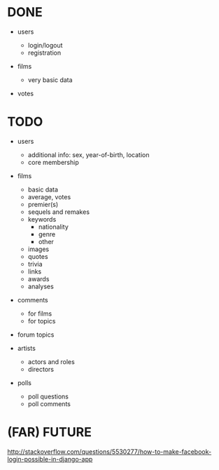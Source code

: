 # DONE

- users
    - login/logout
    - registration

- films
    - very basic data

- votes


# TODO

- users
    - additional info: sex, year-of-birth, location
    - core membership

- films
    - basic data
    - average, votes
    - premier(s)
    - sequels and remakes
    - keywords
        - nationality
        - genre
        - other
    - images
    - quotes
    - trivia
    - links
    - awards
    - analyses

- comments
    - for films
    - for topics

- forum topics

- artists
    - actors and roles
    - directors

- polls
    - poll questions
    - poll comments


# (FAR) FUTURE

http://stackoverflow.com/questions/5530277/how-to-make-facebook-login-possible-in-django-app
